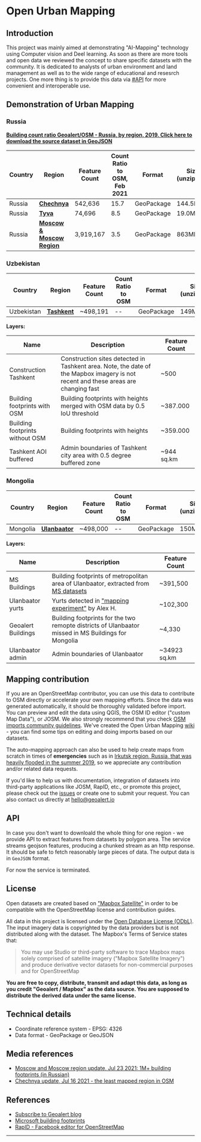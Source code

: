# Open Urban Mapping

Introduction
------------
This project was mainly aimed at demonstrating "AI-Mapping" technology using Computer vision and Deel learning. As soon as there are more tools and open data we reviewed the concept to share specific datasets with the community. It is dedicated to analysts of urban environment and land management as well as to the wide range of educational and resesrch projects. One more thing is to provide this data via [#API](#API) for more convenient and interoperable use.

## Demonstration of Urban Mapping

### Russia ###

[**Building count ratio Geoalert/OSM - Russia, by region, 2019. Click here to download the source dataset in GeoJSON**](https://github.com/Geoalert/urban-mapping/blob/master/russia_regions_stats.geojson)


|Country|Region|Feature Count| Count Ratio to OSM, Feb 2021| Format | Size (unzipped) |
|-------------|------------|----------|----------|-----------|------------|
|Russia|[**Chechnya**](https://filebrowser.aeronetlab.space/s/hj9NzpVuZLu16LU/download)| 542,636| 15.7 | GeoPackage | 144.5MB |
|Russia|[**Tyva**](https://filebrowser.aeronetlab.space/s/AE2iIxGN8UoYfOU/download)| 74,696| 8.5 | GeoPackage | 19.0MB |
|Russia|[**Moscow & Moscow Region**](https://filebrowser.aeronetlab.space/s/9XRq7kvRQSreQu2/download)| 3,919,167 | 3.5 | GeoPackage | 863MB |

### Uzbekistan ###

|Country|Region|Feature Count| Count Ratio to OSM| Format | Size (unzipped) |
|-------------|------------|----------|----------|-----------|------------|
|Uzbekistan|[**Tashkent**](https://filebrowser.aeronetlab.space/s/eVanE4T9AIR46TY/download)| ~498,191| -- | GeoPackage | 149MB |

**Layers:**

|Name|Description|Feature Count|
|-------------|------------|----------|
|Construction Tashkent| Construction sites detected in Tashkent area. Note, the date of the Mapbox imagery is not recent and these areas are changing fast | ~500|
|Building footprints with OSM| Building footprints with heights merged with OSM data by 0.5 IoU threshold | ~387.000|
|Building footprints without OSM| Building footprints with heights | ~359.000|
|Tashkent AOI buffered| Admin boundaries of Tashkent city area with 0.5 degree buffered zone | ~944 sq.km|

### Mongolia ###

|Country|Region|Feature Count| Count Ratio to OSM| Format | Size (unzipped) |
|-------------|------------|----------|----------|-----------|------------|
|Mongolia|[**Ulanbaator**](https://filebrowser.aeronetlab.space/s/eVanE4T9AIR46TY/download)| ~498,000| -- | GeoPackage | 150MB |

**Layers:**

|Name|Description|Feature Count|
|-------------|------------|----------|
|MS Buildings| Building footprints of metropolitan area of Ulanbaator, extracted from [MS datasets](https://github.com/microsoft/GlobalMLBuildingFootprints) | ~391,500|
|Ulanbaator yurts| Yurts detected in ["mapping experiment"](https://github.com/aliaksandr960/ulaanbaatar_yurts) by Alex H.| ~102,300|
|Geoalert Buildings| Building footprints for the two remopte districts of Ulanbaator missed in MS Buildings for Mongolia| ~4,330|
|Ulanbaator admin| Admin boundaries of Ulanbaator | ~34923 sq.km|

## Mapping contribution

If you are an OpenStreetMap contributor, you can use this data to contribute to OSM directly or accelerate your own mapping efforts. Since the data was generated automatically, it should be thoroughly validated before import. You can preview and edit the data using QGIS, the OSM ID editor ("custom Map Data"), or JOSM. We also strongly recommend that you check [OSM imports community guidelines](https://wiki.openstreetmap.org/wiki/Import/Guidelines).
We've created the Open Urban Mapping [wiki](https://wiki.openstreetmap.org/wiki/Geoalert_Open_Urban_Mapping) - you can find some tips on editing and doing imports based on our datasets.

The auto-mapping approach can also be used to help create maps from scratch in times of **emergencies** such as in [Irkutsk region, Russia, that was heavily flooded in the summer 2019](https://geoalert.github.io/Irkutsk-flood/), so we appreciate any contribution and/or related data requests.

If you'd like to help us with documentation, integration of datasets into third-party applications like JOSM, RapID, etc., or promote this project, please check out the [issues](https://github.com/Geoalert/urban-mapping/issues) or create one to submit your request. You can also contact us directly at [hello@geoalert.io](mailto:hello@geoalert.io)


## API

In case you don't want to downloald the whole thing for one region - we provide API to extract features from datasets by polygon area. 
The service streams geojson features, producing a chunked stream as an http response. It should be safe to fetch reasonably large pieces of data. The output data is in `GeoJSON` format.

For now the service is terminated.


## License

Open datasets are created based on ["Mapbox Satellite"](https://www.mapbox.com/maps/satellite) in order to be compatible with the OpenStreetMap license and contribution guides.

All data in this project is licensed under the [Open Database License (ODbL)](https://opendatacommons.org/licenses/odbl/).
The input imagery data is copyrighted by the data providers but is not distributed along with the dataset. 
The Mapbox's Terms of Service states that:

>You may use Studio or third-party software to trace Mapbox maps solely comprised of satellite imagery ("Mapbox Satellite Imagery") and produce derivative vector datasets for non-commercial purposes and for OpenStreetMap

**You are free to copy, distribute, transmit and adapt this data, as long as you credit "Geoalert / Mapbox" as the data source. You are supposed to distribute the derived data under the same license.**

## Technical details
* Coordinate reference system - EPSG: 4326
* Data format - GeoPackage or GeoJSON

## Media references
* [Moscow and Moscow region update, Jul 23 2021: 1M+ building footprints (in Russian)](https://geoalert.medium.com/open-urban-mapping-api-%D0%BC%D0%BE%D1%81%D0%BA%D0%BE%D0%B2%D1%81%D0%BA%D0%B0%D1%8F-%D0%BE%D0%B1%D0%BB%D0%B0%D1%81%D1%82%D1%8C-%D0%B8-%D0%BC%D0%BE%D1%81%D0%BA%D0%B2%D0%B0-92dd36fb56dd)
* [Chechnya update, Jul 16 2021 - the least mapped region in OSM](https://geoalert.medium.com/open-urban-mapping-update-chechnya-and-tyva-40798c127265)

## References
* [Subscribe to Geoalert blog](https://medium.com/@geoalert)
* [Microsoft building footprints](https://github.com/microsoft/USBuildingFootprints)
* [RapID - Facebook editor for OpenStreetMap](https://github.com/facebookincubator/RapiD)
---------------------------
